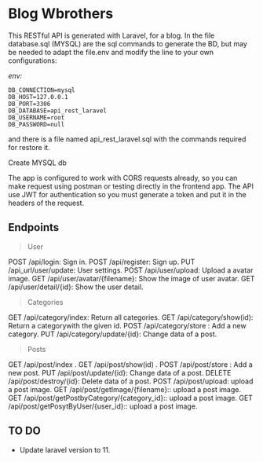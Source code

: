 # Blog Wbrothers

This RESTful API  is generated with Laravel, for a blog. In the file database.sql (MYSQL) are the sql commands to generate the BD, but may be needed to adapt the file.env and modify the line to your own configurations:

*env:*

    DB_CONNECTION=mysql
    DB_HOST=127.0.0.1
    DB_PORT=3306
    DB_DATABASE=api_rest_laravel
    DB_USERNAME=root
    DB_PASSWORD=null

and there is a file named api_rest_laravel.sql with the commands required for restore it.

Create MYSQL db

The app is configured to work with CORS requests already, so you can make request using postman or testing directly in the frontend app. The API use JWT for authentication so you must generate a token and put it in the headers of the request.


## Endpoints

> User

POST /api/login: Sign in.
POST /api/register: Sign up.
PUT /api_url/user/update: User settings.
POST /api/user/upload: Upload a avatar image.
GET /api/user/avatar/{filename}: Show the image of user avatar.
GET /api/user/detail/{id}: Show the user detail.

> Categories

GET /api/category/index: Return all categories.
GET /api/category/show(id):  Return a categorywith the given id.
POST /api/category/store : Add a new category.
PUT /api/category/update/{id}: Change data of a post.

> Posts

GET /api/post/index .
GET /api/post/show(id) .
POST /api/post/store : Add a new post.
PUT /api/post/update/{id}: Change data of a post.
DELETE /api/post/destroy/{id}: Delete data of a post.
POST /api/post/upload: upload a post image.
GET /api/post/getImage/{filename}:: upload a post image.
GET /api/post/getPostbyCategory/{category_id}:: upload a post image.
GET /api/post/getPosytByUser/{user_id}:: upload a post image.


## TO DO

 -  Update laravel version to 11.